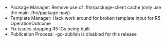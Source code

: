 * Package Manager: Remove use of .fhir/package-client cache (only use the main .fhir/package now)
* Template Manager: Hack work around for broken template input for R5 OperationOutcome
* Fix issues stopping R5 IGs being built
* Publication Process: -go-publish is disabled for this release
